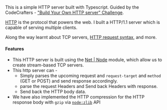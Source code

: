 This is a simple HTTP server built with Typescript. Guided by the CodeCrafters - ["Build Your Own HTTP server" Challenge](https://app.codecrafters.io/courses/http-server/overview).

[HTTP](https://en.wikipedia.org/wiki/Hypertext_Transfer_Protocol) is the
protocol that powers the web. I built a HTTP/1.1 server
which is capable of serving multiple clients.

Along the way learnt about TCP servers,
[HTTP request syntax](https://www.w3.org/Protocols/rfc2616/rfc2616-sec5.html),
and more.

#### Features
- This HTTP server is built using the [Net | Node](https://nodejs.org/api/net.html#net) module, which allow us to create stream-based TCP servers.
- This http server can -
   - Simply parses the upcoming request and `request-target` and `method` (GET or POST) and send response accordingly.
   - parse the request Headers and Send back Headers with response.
   - Send back the HTTP body data.
- We have also implemented the HTTP compression for the HTTP response body with `gzip` via [`node:zlib`](https://nodejs.org/api/zlib.html#zlib) API
